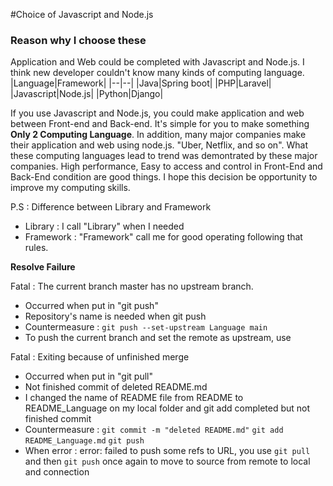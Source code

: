 #Choice of Javascript and Node.js

### Reason why I choose these

Application and Web could be completed with Javascript and Node.js.
I think new developer couldn't know many kinds of computing language.
|Language|Framework|
|--|--|
|Java|Spring boot|
|PHP|Laravel|
|Javascript|Node.js|
|Python|Django|

If you use Javascript and Node.js, you could make application and web between Front-end and Back-end.
It's simple for you to make something **Only 2 Computing Language**.
In addition, many major companies make their application and web using node.js. "Uber, Netflix, and so on".
What these computing languages lead to trend was demontrated by these major companies.
High performance, Easy to access and control in Front-End and Back-End condition are good things.
I hope this decision be opportunity to improve my computing skills.

P.S : Difference between Library and Framework

- Library : I call "Library" when I needed
- Framework : "Framework" call me for good operating following that rules.

**Resolve Failure**

Fatal : The current branch master has no upstream branch.

- Occurred when put in "git push"
- Repository's name is needed when git push
- Countermeasure : `git push --set-upstream Language main`
- To push the current branch and set the remote as upstream, use

Fatal : Exiting because of unfinished merge

- Occurred when put in "git pull"
- Not finished commit of deleted README.md
- I changed the name of README file from README to README_Language on my local folder and git add completed but not finished commit
- Countermeasure : `git commit -m "deleted README.md"`
  `git add README_Language.md`
  `git push`
- When error : error: failed to push some refs to URL, you use `git pull` and then `git push` once again to move to source from remote to local and connection
